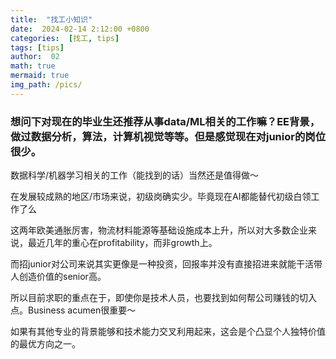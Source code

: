 ```yaml
---
title:  "找工小知识"
date:  2024-02-14 2:12:00 +0800
categories:  [找工, tips] 
tags: [tips]     
author:  02                     
math: true
mermaid: true
img_path: /pics/
---
```

### 想问下对现在的毕业生还推荐从事data/ML相关的工作嘛？EE背景，做过数据分析，算法，计算机视觉等等。但是感觉现在对junior的岗位很少。

数据科学/机器学习相关的工作（能找到的话）当然还是值得做～ 

在发展较成熟的地区/市场来说，初级岗确实少。毕竟现在AI都能替代初级白领工作了么

这两年欧美通胀厉害，物流材料能源等基础设施成本上升，所以对大多数企业来说，最近几年的重心在profitability，而非growth上。

而招junior对公司来说其实更像是一种投资，回报率并没有直接招进来就能干活带人创造价值的senior高。

所以目前求职的重点在于，即使你是技术人员，也要找到如何帮公司赚钱的切入点。Business acumen很重要～ 

如果有其他专业的背景能够和技术能力交叉利用起来，这会是个凸显个人独特价值的最优方向之一。
